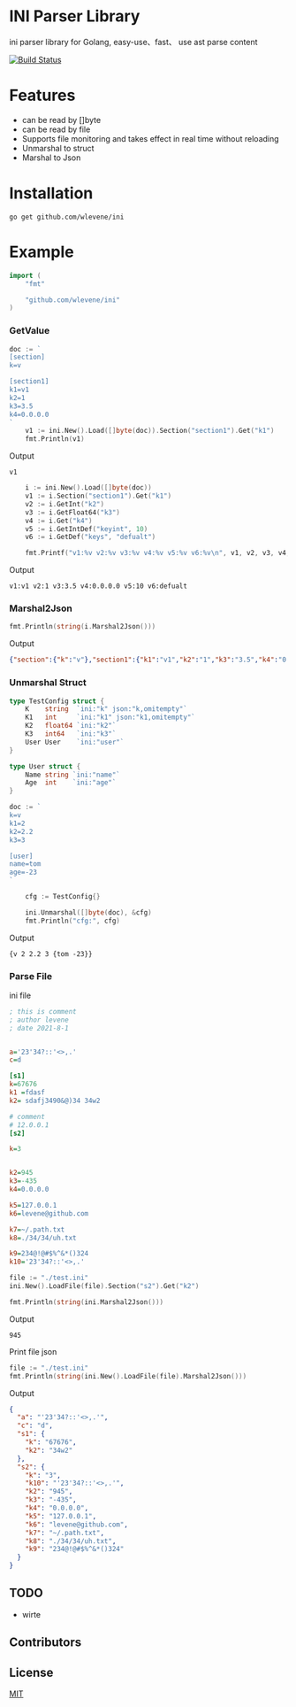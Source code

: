 

#  INI Parser Library

ini parser library for Golang,  easy-use、fast、 use ast parse content


[![Build Status](https://travis-ci.org/meolu/walden.svg?branch=master)](https://github.com/wlevene/ini)

# Features

* can be read by []byte
* can be read by file
* Supports file monitoring and takes effect in real time without reloading
* Unmarshal to struct
* Marshal to Json



# Installation

```shell
go get github.com/wlevene/ini
```



# Example

```go
import (
	"fmt"

	"github.com/wlevene/ini"
)
```

### GetValue

```go
doc := `
[section]
k=v

[section1]
k1=v1
k2=1
k3=3.5
k4=0.0.0.0
`
	v1 := ini.New().Load([]byte(doc)).Section("section1").Get("k1")
	fmt.Println(v1)
```

Output

```
v1
```



```go
	i := ini.New().Load([]byte(doc))
	v1 := i.Section("section1").Get("k1")
	v2 := i.GetInt("k2")
	v3 := i.GetFloat64("k3")
	v4 := i.Get("k4")
	v5 := i.GetIntDef("keyint", 10)
	v6 := i.GetDef("keys", "defualt")

	fmt.Printf("v1:%v v2:%v v3:%v v4:%v v5:%v v6:%v\n", v1, v2, v3, v4, v5, v6)
```



Output

```
v1:v1 v2:1 v3:3.5 v4:0.0.0.0 v5:10 v6:defualt
```



### Marshal2Json

```go
fmt.Println(string(i.Marshal2Json()))
```

Output

```json
{"section":{"k":"v"},"section1":{"k1":"v1","k2":"1","k3":"3.5","k4":"0.0.0.0"}}
```



### Unmarshal Struct

```go
type TestConfig struct {
	K    string  `ini:"k" json:"k,omitempty"`
	K1   int     `ini:"k1" json:"k1,omitempty"`
	K2   float64 `ini:"k2"`
	K3   int64   `ini:"k3"`
	User User    `ini:"user"`
}

type User struct {
	Name string `ini:"name"`
	Age  int    `ini:"age"`
}


```

```go
doc := `
k=v
k1=2
k2=2.2
k3=3

[user]
name=tom
age=-23
`

	cfg := TestConfig{}

	ini.Unmarshal([]byte(doc), &cfg)
	fmt.Println("cfg:", cfg)
```

Output

```
{v 2 2.2 3 {tom -23}}
```



### Parse File

ini file

```ini
; this is comment
; author levene 
; date 2021-8-1


a='23'34?::'<>,.'
c=d

[s1]
k=67676
k1 =fdasf 
k2= sdafj3490&@)34 34w2

# comment 
# 12.0.0.1
[s2]

k=3


k2=945
k3=-435
k4=0.0.0.0

k5=127.0.0.1
k6=levene@github.com

k7=~/.path.txt
k8=./34/34/uh.txt

k9=234@!@#$%^&*()324
k10='23'34?::'<>,.'

```

```go
file := "./test.ini"
ini.New().LoadFile(file).Section("s2").Get("k2")

fmt.Println(string(ini.Marshal2Json()))
```

Output

```
945
```



Print file json

```go
file := "./test.ini"
fmt.Println(string(ini.New().LoadFile(file).Marshal2Json()))
```

Output

```json
{
  "a": "'23'34?::'<>,.'",
  "c": "d",
  "s1": {
    "k": "67676",
    "k2": "34w2"
  },
  "s2": {
    "k": "3",
    "k10": "'23'34?::'<>,.'",
    "k2": "945",
    "k3": "-435",
    "k4": "0.0.0.0",
    "k5": "127.0.0.1",
    "k6": "levene@github.com",
    "k7": "~/.path.txt",
    "k8": "./34/34/uh.txt",
    "k9": "234@!@#$%^&*()324"
  }
}
```



## TODO

* wirte 



## Contributors





## License

[MIT](https://github.com/RichardLitt/standard-readme/blob/master/LICENSE) 
